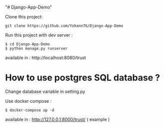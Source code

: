 "# Django-App-Demo" 

Clone this project:

    git clone https://github.com/Yohann76/Django-App-Demo

Run this project with dev server : 

    $ cd Django-App-Demo
    $ python manage.py runserver 

available in : http://localhost:8080/trust

# How to use postgres SQL database ?

Change database variable in setting.py 

Use docker compose :

    $ docker-compose up -d 

available in : http://127.0.0.1:8000/trust/ ( example )
 
